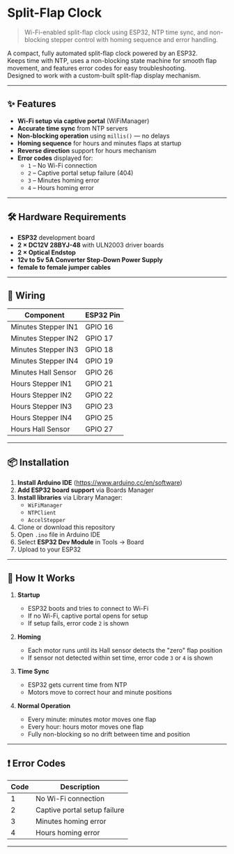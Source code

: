 # Split-Flap Clock

> Wi-Fi-enabled split-flap clock using ESP32, NTP time sync, and non-blocking stepper control with homing sequence and error handling.

A compact, fully automated split-flap clock powered by an ESP32.  
Keeps time with NTP, uses a non-blocking state machine for smooth flap movement, and features error codes for easy troubleshooting.  
Designed to work with a custom-built split-flap display mechanism.


---

## ✨ Features

- **Wi-Fi setup via captive portal** (WiFiManager)
- **Accurate time sync** from NTP servers
- **Non-blocking operation** using `millis()` — no delays
- **Homing sequence** for hours and minutes flaps at startup
- **Reverse direction** support for hours mechanism
- **Error codes** displayed for:
  - `1` – No Wi-Fi connection
  - `2` – Captive portal setup failure (404)
  - `3` – Minutes homing error
  - `4` – Hours homing error

---

## 🛠 Hardware Requirements

- **ESP32** development board
- **2 × DC12V 28BYJ-48** with ULN2003 driver boards
- **2 × Optical Endstop**
- **12v to 5v 5A Converter Step-Down Power Supply**
- **female to female jumper cables**
---

## 🔌 Wiring

| Component             | ESP32 Pin |
|-----------------------|-----------|
| Minutes Stepper IN1   | GPIO 16       |
| Minutes Stepper IN2   | GPIO 17       |
| Minutes Stepper IN3   | GPIO 18       |
| Minutes Stepper IN4   | GPIO 19       |
| Minutes Hall Sensor   | GPIO 26       |
| Hours Stepper IN1     | GPIO 21       |
| Hours Stepper IN2     | GPIO 22       |
| Hours Stepper IN3     | GPIO 23       |
| Hours Stepper IN4     | GPIO 25       |
| Hours Hall Sensor     | GPIO 27       |


---

## 📦 Installation

1. **Install Arduino IDE** (https://www.arduino.cc/en/software)
2. **Add ESP32 board support** via Boards Manager
3. **Install libraries** via Library Manager:
   - `WiFiManager`
   - `NTPClient`
   - `AccelStepper`
4. Clone or download this repository
5. Open `.ino` file in Arduino IDE
6. Select **ESP32 Dev Module** in Tools → Board
7. Upload to your ESP32

---

## 🚀 How It Works

1. **Startup**  
   - ESP32 boots and tries to connect to Wi-Fi  
   - If no Wi-Fi, captive portal opens for setup  
   - If setup fails, error code `2` is shown

2. **Homing**  
   - Each motor runs until its Hall sensor detects the "zero" flap position  
   - If sensor not detected within set time, error code `3` or `4` is shown

3. **Time Sync**  
   - ESP32 gets current time from NTP  
   - Motors move to correct hour and minute positions

4. **Normal Operation**  
   - Every minute: minutes motor moves one flap  
   - Every hour: hours motor moves one flap  
   - Fully non-blocking so no drift between time and position

---

## ❗ Error Codes

| Code | Description                  |
|------|------------------------------|
| 1    | No Wi-Fi connection          |
| 2    | Captive portal setup failure |
| 3    | Minutes homing error         |
| 4    | Hours homing error           |

---


